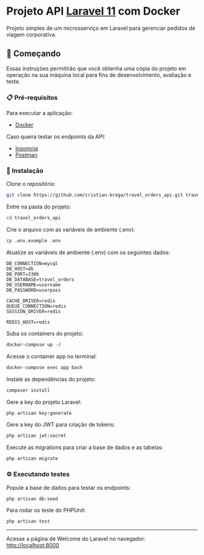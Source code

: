 # Projeto API [Laravel 11](https://laravel.com/) com Docker

Projeto simples de um microsserviço em Laravel para gerenciar pedidos de viagem corporativa.

## 🚀 Começando

Essas instruções permitirão que você obtenha uma cópia do projeto em operação na sua máquina local para fins de desenvolvimento, avaliação e teste.

### 📋 Pré-requisitos

Para executar a aplicação:
- [Docker](https://www.docker.com/)

Caso queira testar os endpoints da API:
- [Insomnia](https://insomnia.rest/download)
- [Postman](https://www.postman.com/)

### 🔧 Instalação

Clone o repositório:
```sh
git clone https://github.com/cristian-braga/travel_orders_api.git travel_orders_api
```

Entre na pasta do projeto:
```sh
cd travel_orders_api
```

Crie o arquivo com as variáveis de ambiente (.env):
```sh
cp .env.example .env
```

Atualize as variáveis de ambiente (.env) com os seguintes dados:
```dosini
DB_CONNECTION=mysql
DB_HOST=db
DB_PORT=3306
DB_DATABASE=travel_orders
DB_USERNAME=username
DB_PASSWORD=userpass

CACHE_DRIVER=redis
QUEUE_CONNECTION=redis
SESSION_DRIVER=redis

REDIS_HOST=redis
```

Suba os containers do projeto:
```sh
docker-compose up -d
```

Acesse o container app no terminal:
```sh
docker-compose exec app bash
```

Instale as dependências do projeto:
```sh
composer install
```

Gere a key do projeto Laravel:
```sh
php artisan key:generate
```

Gere a key do JWT para criação de tokens:
```sh
php artisan jwt:secret
```

Execute as migrations para criar a base de dados e as tabelas:
```sh
php artisan migrate
```

### ⚙️ Executando testes

Popule a base de dados para testar os endpoints:
```sh
php artisan db:seed
```

Para rodar os teste do PHPUnit:
```sh
php artisan test
```

---
Acesse a página de Welcome do Laravel no navegador:
[http://localhost:8000](http://localhost:8000)
